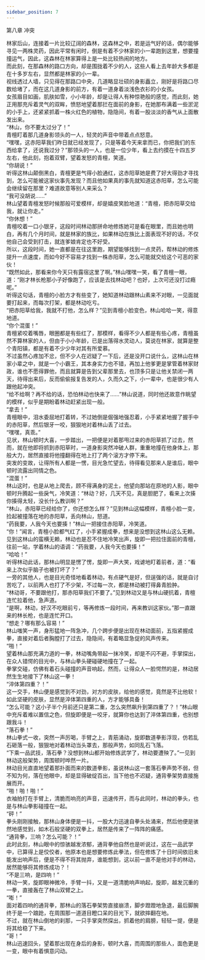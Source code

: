 ```yaml
---
sidebar_position: 7
---
```

 第八章 冲突


林家后山，连接着一片比较辽阔的森林，这森林之中，若是运气好的话，偶尔能够寻见一两株灵药，因此平常有闲时，倒是有着不少林家的小一辈跑到这里，想要撞撞运气，因此，这森林在林家算得上是一处比较热闹的地方。  
而此刻，在那森林的路口方向，却是围拢着不少的人，这些人看上去年龄大多都是在十多岁左右，显然都是林家的小一辈。  
视线透过人墙，只见得在那路口中央，几道略显壮硕的身影矗立，刚好是将路口尽数给堵了，而在这几道身影的前方，有着一道身着淡浅色衣衫的小女孩。  
女孩眉目如画，肌肤如雪，小小年龄，却是让得人有种惊艳般的感觉，而此刻，她正用那充斥着灵气的双眸，愤怒地望着那拦在面前的身影，在她那布满着一些淤泥的小手上，还紧紧抓着一株火红色的植物，隐隐间，有着一股淡淡的香气从上面散发出来。  
“林山，你不要太过分了！”  
青檀盯着那几道身影领头的一人，轻灵的声音中带着点点怒意。  
“嘿嘿，这赤阳草我们昨日就已经发现了，只是等着今天来拿而已，你把我们的东西给拿了，还说我过分？”那领头的一人，也是一位少年，看上去约摸在十四五岁左右，他此刻，抱着双臂，望着发怒的青檀，笑道。  
“你胡说！”  
听得这林山颠倒黑白，青檀更是气得小脸通红，这赤阳草她是费了好大得劲才寻找到，怎么可能被这家伙事先发现？而且他如果真的事先就知道这赤阳草，怎么可能会继续留在那里？难道故意等别人来采么？  
“我可没胡说……”  
林山望着青檀发怒时候那般可爱模样，却是嬉皮笑脸地道：“青檀，把赤阳草交给我，就让你走。”  
“你休想！”  
青檀咬着一口小银牙，这段时间林动那拼命地修炼她可是看在眼里，而且她也明白，再有几个月时间，就是林家的族比，如果林动在族比上面表现不好的话，不仅他自己会受到打击，就连爹娘肯定也不好受。  
所以，这段时间，她一直都是在往这里跑，期望能够找到一点灵药，帮林动的修炼提升一点速度，而如今好不容易才找到一株赤阳草，怎么可能就交给这个可恶的家伙！  
“既然如此，那看来你今天只有露宿这里了啊。”林山嘿嘿一笑，看了青檀一眼，道：“刚才林长枪那小子好像跑了，应该是去找林动吧？也好，上次可还没打过瘾呢。”  
听得这句话，青檀的小脸方才有些变了，她知道林动跟林山素来不对眼，一见面就要打起来，而每次打架，都是林动吃亏。  
“把赤阳草给我，我就不打他，怎么样？”见到青檀小脸变色，林山哈哈一笑，得意地道。  
“你个混蛋！”  
青檀紧咬着嘴唇，眼圈都是有些红了，那模样，看得不少人都是有些心疼，青檀虽然不算林家的人，但由于小小年龄，已是出落得水灵动人，莫说在林家，就算是整个青阳镇，都是有着不少少年对其有所爱慕。  
不过虽然心疼加不忿，但不少人在迟疑了一下后，还是没开口说什么，这林山在林家小辈之中，就是一个小霸王，其本身实力也不错，再加上他爹更是掌管着林家财政，谁也不愿得罪他，而且就算是告到父辈那里去，也顶多只是让他关禁闭一两天，待得出来后，反而偷偷报复告发的人，久而久之下，小一辈中，也是很少有人跟他起冲突。  
“给不给啊？再不给的话，恐怕林动也快来了……”林山说道，同时他还故意作眺望的模样，似乎是期盼着林动赶紧出现一般。  
“拿去！”  
青檀眼中，泪水委屈地打着转，不过她倒是倔强地强忍着，小手紧紧地握了握手中的赤阳草，然后银牙一咬，狠狠地对着林山丢了过去。  
“嘿嘿，真乖。”  
见状，林山顿时大喜，一步踏出，一把便是对着那甩过来的赤阳草抓了过去，然而，就在他即将抓到赤阳草时，一道身影突然冲破人群，重重地撞在他身体上，那般大力，居然直接将他撞翻得在地上打了两个滚方才停下来。  
突发的变故，让得所有人都是一愣，目光急忙望去，待得看见那来人是谁后，眼中顿时流露出同情之色。  
“混蛋！”  
林山这时，也是从地上爬去，顾不得满身的泥土，他望向那站在原地的人影，眼中顿时升腾起一些戾气，冷笑道：“林动？好，几天不见，真是胆肥了，看来上次揍你揍得太轻，没长什么教训啊？”  
“林山，赤阳草已经给你了，你还想怎么样？”见到林山这幅模样，青檀小脸一变，捡起被撞落在地的赤阳草，丢向林山，怒道。  
“药我要，人我今天也要揍！”林山一把接住赤阳草，冷笑道。  
“你！”闻言，青檀小脸都气红了，小手紧握成拳，想来是没想到这林山这么无赖。  
见到这林山的蛮横无赖，林动也是忍不住地冷笑出声，旋即一把拉住面前的青檀，往前一站，学着林山的语调：“药我要，人我今天也要揍！”  
“哈哈！”  
听得林动此话，那林山明显是愣了愣，旋即一声大笑，戏谑地盯着前者，道：“看来上次似乎脑子也被打坏了？”  
一旁的其他人，也是目光奇怪地看着林动，有点硬气是好，但逞强的话，就是自讨苦吃了，以前两人也打了不少架，不过每一次，都是林动被打得鼻青脸肿。  
“林动哥，不要跟他打，那赤阳草我们不要了。”见到林动又是与林山硬抗着，青檀连忙拉着他，急声道。  
“是啊，林动，好汉不吃眼前亏，等再修炼一段时间，再来教训这家伙。”那一直跟来的林长枪，也是连忙开口。  
“想走？哪有那么容易！”  
林山嗤笑一声，身形猛地一阵急冲，几个跨步便是出现在林动面前，五指紧握成拳，直接对着后者胸膛打了过去，隐隐间，有着略显急促的风声传来。  
“啪！”  
望着林山那充满力道的一拳，林动嘴角带起一抹冷笑，却是不闪不避，手掌探出，在众人错愕的目光中，与林山拳头硬碰硬地撞在了一起。  
拳掌交碰，仿佛有着石头碰撞的声音响起，然而，让得众人一脸愕然的是，林动居然生生地接下了林山这一拳！  
“淬体第四重？！”  
这一交手，林山便是感觉到不对劲，对方的皮肤，给他的感觉，竟然是不比他软！  
如此坚硬的皮肤，显然是淬体第四重的人，方才能够具备！  
“怎么可能？这小子半个月前还只是第二重，怎么突然飙升到第四重了？！”林山眼中充斥着难以置信之色，但旋即便是一咬牙，就算你也达到了淬体第四重，也别想跟我斗！  
“落石拳！”  
林山拳式一收，突然一声厉喝，手臂之上，青筋涌动，旋即数道拳影浮现，仿若乱石砸落一般，狠狠地对着林动当头罩去，那般声势，如同乱石飞落。  
“下乘一品武技，落石拳？没想到林山都开始修炼武学了，林动要遭殃了。”一见到林动这般架势，周围顿时哗然一片。  
林动目光直直地望着那扑面而来的数道拳影，虽说林山这一套落石拳声势不弱，但不知为何，落在他眼中，却是显得破绽百出，当下他也不迟疑，通背拳架势直接施展而开。  
“啪！啪！啪！”  
衣袖拍打在手臂上，清脆而响亮的声音，迅速传开，而与此同时，林动的拳头，也是与林山拳影碰撞在一起。  
“砰！”  
拳头刚刚接触，那林山身体便是一抖，一股大力迅速自拳头处涌来，然后他便是骇然地感觉到，如木石般坚硬的双拳上，居然是传来了一阵阵的痛感。  
“通背拳，三响？怎么可能？！”  
此时此刻，林山眼中的惊骇越发浓郁，通背拳他自然也是听说过，这在一品武学中，已算得上是佼佼者，他原本也是想要修炼此拳法，但在修炼了十日时间依旧未能发出响声后，便是不得不将其抛弃，谁能想到，这以前一直不是他对手的林动，居然能够将其修炼成功？！  
“不是三响，是四响！”  
林动一笑，旋即眼神微冷，手臂一抖，又是一道清脆响声响起，旋即，越发沉重的一拳，直接轰在了林山双臂之上。  
“嘭！”  
面对着四响的通背拳，那林山的落石拳架势直接崩溃，脚步蹬蹬地急退，最后脚腕终于是一个踉跄，在周围那一道道目瞪口呆的目光下，就欲摔翻在地。  
不过，就在林山倒地的刹那，一只手掌突然探出，抓着他的肩膀，轻轻一提，便是将其给稳了下来。  
“哥！”  
林山迅速回头，望着那出现在身后的身影，顿时大喜，而周围的那些人，面色更是一变，眼中有着惧意闪动。  
  
  

